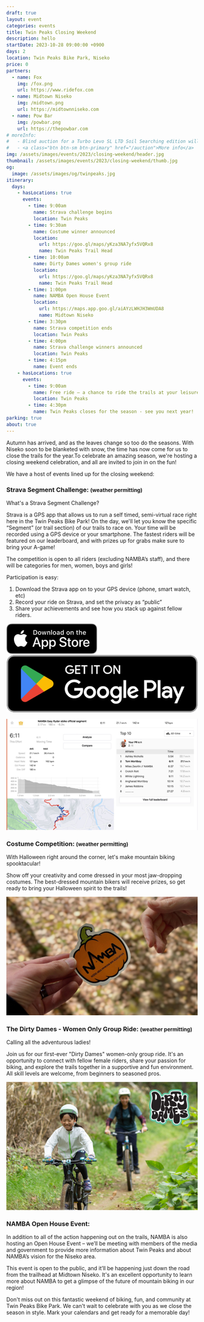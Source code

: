 ```yaml
---
draft: true
layout: event
categories: events
title: Twin Peaks Closing Weekend
description: hello
startDate: 2023-10-28 09:00:00 +0900
days: 2
location: Twin Peaks Bike Park, Niseko
price: 0
partners:
  - name: Fox
    img: /fox.png
    url: https://www.ridefox.com
  - name: Midtown Niseko
    img: /midtown.png
    url: https://midtownniseko.com
  - name: Pow Bar
    img: /powbar.png
    url: https://thepowbar.com
# moreInfo:
#   - Blind auction for a Turbo Levo SL LTD Soil Searching edition will be drawn on the 16th at the afterparty at Rhythm Japan Base
#   - <a class="btn btn-sm btn-primary" href="/auction">More info</a>
img: /assets/images/events/2023/closing-weekend/header.jpg
thumbnail: /assets/images/events/2023/closing-weekend/thumb.jpg
og:
  image: /assets/images/og/twinpeaks.jpg
itinerary:
  days:
    - hasLocations: true
      events:
        - time: 9:00am
          name: Strava challenge begins
          location: Twin Peaks
        - time: 9:30am
          name: Costume winner announced
          location:
            url: https://goo.gl/maps/yKza3NA7yfx5VQRx8
            name: Twin Peaks Trail Head
        - time: 10:00am
          name: Dirty Dames women's group ride
          location:
            url: https://goo.gl/maps/yKza3NA7yfx5VQRx8
            name: Twin Peaks Trail Head
        - time: 1:00pm
          name: NAMBA Open House Event
          location:
            url: https://maps.app.goo.gl/aiAYzLWHJH3WmUDA8
            name: Midtown Niseko
        - time: 3:30pm
          name: Strava competition ends
          location: Twin Peaks
        - time: 4:00pm
          name: Strava challenge winners announced
          location: Twin Peaks
        - time: 4:15pm
          name: Event ends
    - hasLocations: true
      events:
        - time: 9:00am
          name: Free ride – a chance to ride the trails at your leisure
          location: Twin Peaks
        - time: 4:30pm
          name: Twin Peaks closes for the season - see you next year!
parking: true
about: true
---
```

Autumn has arrived, and as the leaves change so too do the seasons. With Niseko soon to be blanketed with snow, the time has now come for us to close the trails for the year.To celebrate an amazing season, we're hosting a closing weekend celebration, and all are invited to join in on the fun!

We have a host of events lined up for the closing weekend:

### Strava Segment Challenge: <small>(weather permitting)</small>
What's a Strava Segment Challenge?

Strava is a GPS app that allows us to run a self timed, semi-virtual race right here in the Twin Peaks Bike Park! On the day, we'll let you know the specific “Segment” (or trail section) of our trails to race on. Your time will be recorded using a GPS device or your smartphone. The fastest riders will be featured on our leaderboard, and with prizes up for grabs make sure to bring your A-game!

The competition is open to all riders (excluding NAMBA’s staff), and there will be categories for men, women, boys and girls!

Participation is easy:

1. Download the Strava app on to your GPS device (phone, smart watch, etc)
1. Record your ride on Strava, and set the privacy as “public”
1. Share your achievements and see how you stack up against fellow riders.

<div class="download">
  <a href="https://apps.apple.com/jp/app/strava-ランニング-ライド-ハイキング/id426826309"><img src="/assets/images/apps/app-store.en.svg" /></a>
  <a href="https://play.google.com/store/apps/details?id=com.strava"><img src="/assets/images/apps/google-play.en.png" /></a>
</div>

![](/assets/images/events/2023/closing-weekend/strava.jpg)

### Costume Competition: <small>(weather permitting)</small>

With Halloween right around the corner, let's make mountain biking spooktacular!

Show off your creativity and come dressed in your most jaw-dropping costumes. The best-dressed mountain bikers will receive prizes, so get ready to bring your Halloween spirit to the trails!

![](/assets/images/events/2023/closing-weekend/pumpkin.jpg)

### The Dirty Dames - Women Only Group Ride: <small>(weather permitting)</small>
Calling all the adventurous ladies!

Join us for our first-ever "Dirty Dames" women-only group ride. It's an opportunity to connect with fellow female riders, share your passion for biking, and explore the trails together in a supportive and fun environment. All skill levels are welcome, from beginners to seasoned pros.

![](/assets/images/events/2023/closing-weekend/dirtydames.jpg)

### NAMBA Open House Event:
In addition to all of the action happening out on the trails, NAMBA is also hosting an Open House Event – we’ll be meeting with members of the media and government to provide more information about Twin Peaks and about NAMBA’s vision for the Niseko area.

This event is open to the public, and it’ll be happening just down the road from the trailhead at Midtown Niseko. It's an excellent opportunity to learn more about NAMBA to get a glimpse of the future of mountain biking in our region!

Don't miss out on this fantastic weekend of biking, fun, and community at Twin Peaks Bike Park. We can't wait to celebrate with you as we close the season in style. Mark your calendars and get ready for a memorable day!


